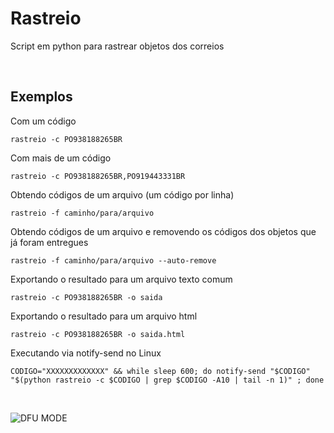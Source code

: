 # Rastreio

Script em python para rastrear objetos dos correios

&nbsp;

## Exemplos

Com um código

`rastreio -c PO938188265BR`


Com mais de um código

`rastreio -c PO938188265BR,PO919443331BR`


Obtendo códigos de um arquivo (um código por linha)

`rastreio -f caminho/para/arquivo`


Obtendo códigos de um arquivo e removendo os códigos dos objetos que já foram entregues

`rastreio -f caminho/para/arquivo --auto-remove`


Exportando o resultado para um arquivo texto comum

`rastreio -c PO938188265BR -o saida`


Exportando o resultado para um arquivo html

`rastreio -c PO938188265BR -o saida.html`

Executando via notify-send no Linux

`CODIGO="XXXXXXXXXXXXX" && while sleep 600; do notify-send "$CODIGO" "$(python rastreio -c $CODIGO | grep $CODIGO -A10 | tail -n 1)" ; done`

&nbsp;

![DFU MODE](https://image.ibb.co/dQc03G/rastr.jpg)

